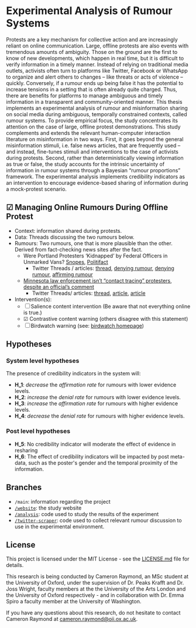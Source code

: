 # Experimental Analysis of Rumour Systems

Protests are a key mechanism for collective action and are increasingly reliant on online communication. Large, offline protests are also events with tremendous amounts of ambiguity. Those on the ground are the first to know of new developments, which happen in real time, but it is difficult to verify information in a timely manner. Instead of relying on traditional media outlets, activists often turn to platforms like Twitter, Facebook or WhatsApp to organize and alert others to changes – like threats or acts of violence – quickly. Conversely, if a rumour ends up being false it has the potential to increase tensions in a setting that is often already quite charged. Thus, there are benefits for platforms to manage ambiguous and timely information in a transparent and community-oriented manner. This thesis implements an experimental analysis of rumour and misinformation sharing on social media during ambiguous, temporally constrained contexts, called rumour systems. To provide empirical focus, the study concentrates its attention on the case of large, offline protest demonstrations. This study complements and extends the relevant human-computer interaction literature on misinformation in two ways. First, it goes beyond the general misinformation stimuli, i.e. false news articles, that are frequently used – and instead, fine-tunes stimuli and interventions to the case of activists during protests. Second, rather than deterministically viewing information as true or false, the study accounts for the intrinsic uncertainty of information in rumour systems through a Bayesian “rumour proportions” framework. The experimental analysis implements credibility indicators as an intervention to encourage evidence-based sharing of information during a mock-protest scenario. 

## &#9745; Managing Online Rumours During Offline Protest

- Context: information shared during protests.
- Data: Threads discussing the two rumours below.
- Rumours: Two rumours, one that is more plausible than the other. Derived from fact-checking news sites after the fact.
  - Were Portland Protesters ‘Kidnapped’ by Federal Officers in Unmarked Vans? [Snopes](https://www.snopes.com/fact-check/feds-unmarked-vans-portland/), [Politifact](https://www.politifact.com/factchecks/2020/aug/04/bob-casey/sen-bob-casey-said-federal-agents-kidnapped-protes/)
    - Twitter Threads / articles: [thread](https://twitter.com/matcha_chai/status/1283328232033411072), [denying rumour](https://twitter.com/honeybearius/status/1283951101486731264), [denying rumour](https://twitter.com/BootsyMagnums/status/1284014453621772288), [affirming rumour](https://twitter.com/bitsandsnatches/status/1283520381249191936)
  - [Minnesota law enforcement isn’t “contact tracing” protesters, despite an official’s comment](https://www.vox.com/recode/2020/6/1/21277393/minnesota-protesters-contact-tracing-covid-19)
    - Twitter Threads/ articles: [thread](https://twitter.com/mikarv/status/1266855229557014531), [article](https://www.verdict.co.uk/brittany-kaiser-contact-tracing-police/), [article](https://www.coindesk.com/minnesota-official-alarms-privacy-advocates-with-contact-tracing-comments)
- Intervention(s):
  - &#9744; Salience content intervention  (Be aware that not everything online is true.)
  - &#9745; Contrastive content warning (others disagree with this statement)
  - &#9744; Birdwatch warning (see: [birdwatch homepage](https://twitter.github.io/birdwatch/))

## Hypotheses

### System level hypotheses

The presence of credibility indicators in the system will:

- **H_1**: *decrease* the *affirmation rate* for rumours with lower evidence levels.
- **H_2**: *increase* the *denial rate* for rumours with lower evidence levels.
- **H_3**: *increase* the *affirmation rate* for rumours with higher evidence levels.
- **H_4**: *decrease* the *denial rate* for rumours with higher evidence levels.

### Post level hypotheses

- **H_5**: No credibility indicator will moderate the effect of evidence in resharing
- **H_6**: The effect of credibility indicators will be impacted by post meta-data, such as the poster's gender and the temporal proximity of the information.

## Branches

- `/main`: information regarding the project
- [`/website`](https://github.com/cameron-raymond/SDS-Thesis/tree/website): the study website
- [`/analysis`](https://github.com/cameron-raymond/SDS-Thesis/tree/analysis): code used to study the results of the experiment
- [`/twitter-scraper`](https://github.com/cameron-raymond/SDS-Thesis/tree/twitter-scraper): code used to collect relevant rumour discussion to use in the experimental environment.

## License

This project is licensed under the MIT License - see the [LICENSE.md](LICENSE.md) file for details.

This research is being conducted by Cameron Raymond, an MSc student at the University of Oxford, under the supervision of Dr. Peaks Krafft and Dr. Joss Wright, faculty members at the the University of the Arts London and the University of Oxford respectively - and in collaboration with Dr. Emma Spiro a faculty member at the University of Washington.

If you have any questions about this research, do not hesitate to contact Cameron Raymond at [cameron.raymond@oii.ox.ac.uk](mailto:cameron.raymond@oii.ox.ac.uk).
